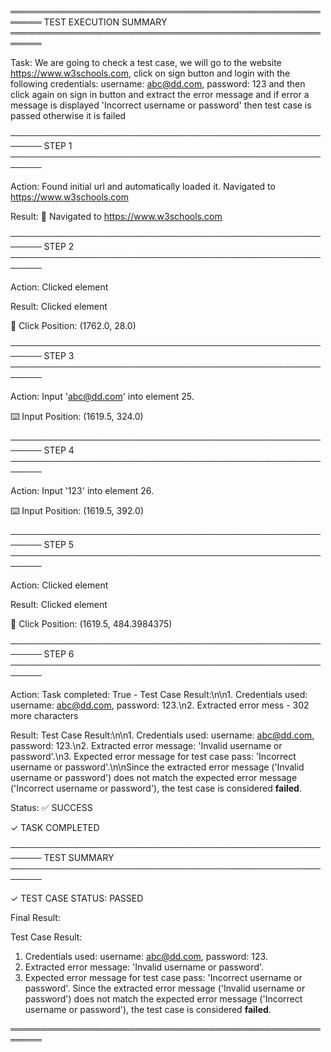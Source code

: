 ═══════════════════════════════════════════════════════
  TEST EXECUTION SUMMARY
═══════════════════════════════════════════════════════

Task: We are going to check a test case, we will go to the website https://www.w3schools.com, click on sign button and login with the following credentials: username: abc@dd.com, password: 123 and then click again on sign in button and extract the error message and if error a message is displayed 'Incorrect username or password' then test case is passed otherwise it is failed

───────────────────────────────────────────────────────
STEP 1
───────────────────────────────────────────────────────

Action: Found initial url and automatically loaded it. Navigated to https://www.w3schools.com

Result: 🔗 Navigated to https://www.w3schools.com

───────────────────────────────────────────────────────
STEP 2
───────────────────────────────────────────────────────

Action: Clicked element

Result: Clicked element

📍 Click Position: (1762.0, 28.0)

───────────────────────────────────────────────────────
STEP 3
───────────────────────────────────────────────────────

Action: Input 'abc@dd.com' into element 25.

⌨️  Input Position: (1619.5, 324.0)

───────────────────────────────────────────────────────
STEP 4
───────────────────────────────────────────────────────

Action: Input '123' into element 26.

⌨️  Input Position: (1619.5, 392.0)

───────────────────────────────────────────────────────
STEP 5
───────────────────────────────────────────────────────

Action: Clicked element

Result: Clicked element

📍 Click Position: (1619.5, 484.3984375)

───────────────────────────────────────────────────────
STEP 6
───────────────────────────────────────────────────────

Action: Task completed: True - Test Case Result:\n\n1. Credentials used: username: abc@dd.com, password: 123.\n2. Extracted error mess - 302 more characters

Result: Test Case Result:\n\n1. Credentials used: username: abc@dd.com, password: 123.\n2. Extracted error message: 'Invalid username or password'.\n3. Expected error message for test case pass: 'Incorrect username or password'.\n\nSince the extracted error message ('Invalid username or password') does not match the expected error message ('Incorrect username or password'), the test case is considered **failed**.

Status: ✅ SUCCESS

✓ TASK COMPLETED


───────────────────────────────────────────────────────
TEST SUMMARY
───────────────────────────────────────────────────────

✓ TEST CASE STATUS: PASSED

Final Result:

  Test Case Result:
  1. Credentials used: username: abc@dd.com, password: 123.
  2. Extracted error message: 'Invalid username or password'.
  3. Expected error message for test case pass: 'Incorrect username or password'.
  Since the extracted error message ('Invalid username or password') does not match the expected error message ('Incorrect username or password'), the test case is considered **failed**.


═══════════════════════════════════════════════════════